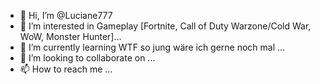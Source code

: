 - 👋 Hi, I’m @Luciane777
- 👀 I’m interested in Gameplay [Fortnite, Call of Duty Warzone/Cold War, WoW, Monster Hunter]...
- 🌱 I’m currently learning WTF so jung wäre ich gerne noch mal ...
- 💞️ I’m looking to collaborate on ...
- 📫 How to reach me ...

<!---
Luciane777/Luciane777 is a ✨ special ✨ repository because its `README.md` (this file) appears on your GitHub profile.
You can click the Preview link to take a look at your changes.
--->
